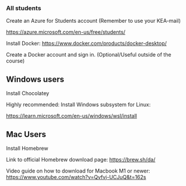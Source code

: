 ### All students

Create an Azure for Students account (Remember to use your KEA-mail)

https://azure.microsoft.com/en-us/free/students/

Install Docker: https://www.docker.com/products/docker-desktop/

Create a Docker account and sign in.  (Optional/Useful outside of the course)


## Windows users

Install Chocolatey

Highly recommended: Install Windows subsystem for Linux:

https://learn.microsoft.com/en-us/windows/wsl/install


## Mac Users

Install Homebrew

Link to official Homebrew download page: https://brew.sh/da/

Video guide on how to download for Macbook M1 or newer: https://www.youtube.com/watch?v=Qvfvj-UCJuQ&t=162s
